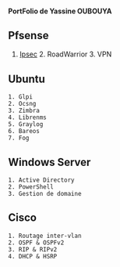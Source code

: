 #### PortFolio de Yassine OUBOUYA
## Pfsense

1. [Ipsec](pfsense/ipsec.md)
    2. RoadWarrior
    3. VPN

## Ubuntu

    1. Glpi
    2. Ocsng
    3. Zimbra
    4. Librenms
    5. Graylog
    6. Bareos
    7. Fog

## Windows Server

    1. Active Directory
    2. PowerShell
    3. Gestion de domaine


## Cisco

    1. Routage inter-vlan
    2. OSPF & OSPFv2
    3. RIP & RIPv2
    4. DHCP & HSRP
